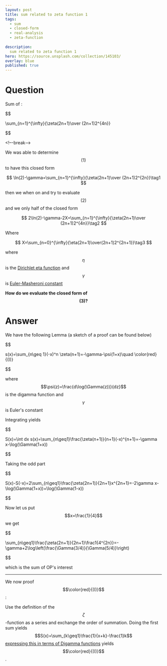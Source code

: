 ```yaml
---
layout: post
title: sum related to zeta function 1
tags:
  - sum
  - closed-form
  - real-analysis
  - zeta-function
  
description:  
  sum related to zeta function 1
hero: https://source.unsplash.com/collection/145103/
overlay: blue
published: true
---
```



# Question

Sum of :

 
$$
 
 \sum_{n=1}^{\infty}{\zeta(2n+1)\over (2n+1)2^{4n}} 
 
$$


<!–-break-–>
 

We was able to determine $$(1)$$ to have this closed form 


$$
\ln(2)-\gamma=\sum_{n=1}^{\infty}{\zeta(2n+1)\over (2n+1)2^{2n}}\tag1
$$


then we when on and try to evaluate $$(2)$$ and we only half of the closed form


$$
2\ln(2)-\gamma-2X=\sum_{n=1}^{\infty}{\zeta(2n+1)\over (2n+1)2^{4n}}\tag2
$$


Where
 
$$
X=\sum_{n=0}^{\infty}{\eta(2n+1)\over(2n+1)2^{2n+1}}\tag3
$$


where $$\eta$$ is the [Dirichlet eta function][1] and $$\gamma$$ is [Euler-Masheroni constant][2]

**How do we evaluate the closed form of $$(3)?$$**


  [1]: https://en.wikipedia.org/wiki/Dirichlet_eta_function
  [2]: https://en.wikipedia.org/wiki/Euler%E2%80%93Mascheroni_constant


# Answer

We have the following Lemma (a sketch of a proof can be found below)


$$

s(x)=\sum_{n\geq 1}(-x)^n \zeta(n+1)=-\gamma-\psi(1+x)\quad \color{red}{(I)}

$$


where $$\psi(z)=\frac{d\log(\Gamma(z))}{dz}$$ is the digamma function and $$\gamma$$ is Euler's constant


Integrating yields


$$

S(x)=\int dx s(x)=\sum_{n\geq1}\frac{\zeta(n+1)}{n+1}(-x)^{n+1}=-\gamma x-\log(\Gamma(1+x))

$$


Taking the odd part

$$

S(x)-S(-x)=2\sum_{n\geq1}\frac{\zeta(2n+1)}{2n+1}x^{2n+1}=-2\gamma x-\log(\Gamma(1+x))+\log(\Gamma(1-x))

$$


Now let us put $$x=\frac{1}{4}$$ we get

$$

\sum_{n\geq1}\frac{\zeta(2n+1)}{2n+1}\frac1{4^{2n}}=-\gamma+2\log\left(\frac{\Gamma(3/4)}{\Gamma(5/4)}\right)

$$



which is the sum of OP's interest

---

We now proof $$\color{red}{(I)}$$:

Use the definition of the $$\zeta$$-function as a series and exchange the order of summation. Doing the first sum yields $$S(x)=\sum_{k\geq1}\frac{1}{x+k}-\frac{1}k$$ [expressing this in terms of Digamma functions][1] yields $$\color{red}{(I)}$$. 


  [1]: https://en.wikipedia.org/wiki/Digamma_function